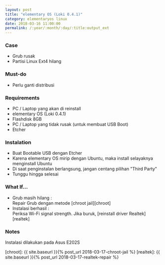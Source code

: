 ```yaml
---
layout: post
title: "elementary OS (Loki 0.4.1)"
category: elementaryos linux
date: 2018-03-16 11:00:00
permalink: /:year/:month/:day/:title:output_ext
---
```

### Case
* Grub rusak
* Partisi Linux Ext4 hilang

### Must-do
* Perlu ganti distribusi

### Requirements
* PC / Laptop yang akan di reinstall
* elementary OS (Loki 0.4.1)
* Flashdisk 8GB
* PC / Laptop yang tidak rusak (untuk membuat USB Boot)
* Etcher

### Instalation
* Buat Bootable USB dengan Etcher
* Karena elementary OS mirip dengan Ubuntu, maka install selayaknya menginstall Ubuntu
* Di saat penginstalan berlangsung, jangan centang pilihan "Third Party"
* Tunggu hingga selesai

### What If...
* Grub masih hilang :  
Repair Grub dengan metode [chroot jail][chroot]
* Instalasi berhasil :  
Periksa Wi-Fi signal strength. Jika buruk, [reinstall driver Realtek][realtek]

### Notes
Instalasi dilakukan pada Asus E202S

[chroot]:  {{ site.baseurl }}{% post_url 2018-03-17-chroot-jail %}
[realtek]: {{ site.baseurl }}{% post_url 2018-03-17-realtek-repair %}

